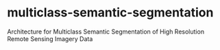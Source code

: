 # multiclass-semantic-segmentation
Architecture  for Multiclass Semantic Segmentation  of High Resolution Remote Sensing Imagery Data
